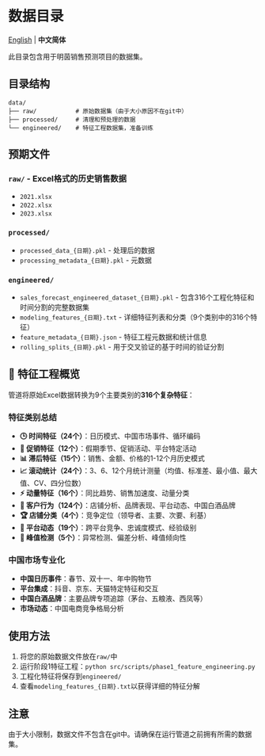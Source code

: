 # 数据目录

[English](README.md) | **中文简体**

此目录包含用于明茵销售预测项目的数据集。

## 目录结构

```
data/
├── raw/           # 原始数据集（由于大小原因不在git中）
├── processed/     # 清理和预处理的数据
└── engineered/    # 特征工程数据集，准备训练
```

## 预期文件

### `raw/` - Excel格式的历史销售数据
- `2021.xlsx` 
- `2022.xlsx`
- `2023.xlsx` 

### `processed/`
- `processed_data_{日期}.pkl` - 处理后的数据
- `processing_metadata_{日期}.pkl` - 元数据

### `engineered/`
- `sales_forecast_engineered_dataset_{日期}.pkl` - 包含316个工程化特征和时间分割的完整数据集
- `modeling_features_{日期}.txt` - 详细特征列表和分类（9个类别中的316个特征）
- `feature_metadata_{日期}.json` - 特征工程元数据和统计信息
- `rolling_splits_{日期}.pkl` - 用于交叉验证的基于时间的验证分割

## 🎯 特征工程概览

管道将原始Excel数据转换为9个主要类别的**316个复杂特征**：

### **特征类别总结**
- **🕒 时间特征（24个）**：日历模式、中国市场事件、循环编码
- **🎯 促销特征（12个）**：假期季节、促销活动、平台特定活动  
- **📊 滞后特征（15个）**：销售、金额、价格的1-12个月历史模式
- **📈 滚动统计（24个）**：3、6、12个月统计测量（均值、标准差、最小值、最大值、CV、四分位数）
- **⚡ 动量特征（16个）**：同比趋势、销售加速度、动量分类
- **🏪 客户行为（124个）**：店铺分析、品牌表现、平台动态、中国白酒品牌
- **🏆 店铺分类（4个）**：竞争定位（领导者、主要、次要、利基）
- **🔄 平台动态（19个）**：跨平台竞争、忠诚度模式、经验级别
- **🚨 峰值检测（5个）**：异常检测、偏差分析、峰值倾向性

### **中国市场专业化**
- **中国日历事件**：春节、双十一、年中购物节
- **平台集成**：抖音、京东、天猫特定特征和交互
- **中国白酒品牌**：主要品牌专项追踪（茅台、五粮液、西凤等）
- **市场动态**：中国电商竞争格局分析

## 使用方法

1. 将您的原始数据文件放在`raw/`中
2. 运行阶段1特征工程：`python src/scripts/phase1_feature_engineering.py`
3. 工程化特征将保存到`engineered/`
4. 查看`modeling_features_{日期}.txt`以获得详细的特征分解

## 注意

由于大小限制，数据文件不包含在git中。请确保在运行管道之前拥有所需的数据集。 
